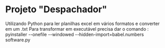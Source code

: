 # Projeto "Despachador"
Utilizando Python para ler planilhas excel em vários formatos e converter em um .txt
Para transformar em executável precisa dar o comando :
pyinstaller --onefile --windowed --hidden-import=babel.numbers software.py
